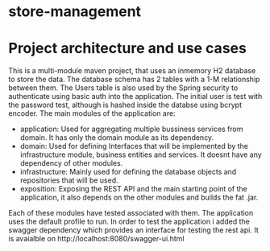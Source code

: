 # store-management
<h1>Project architecture and use cases</h1>
This is a multi-module maven project, that uses an inmemory H2 database to store the data. 
The database schema has 2 tables with a 1-M relationship between them.
The Users table is also used by the Spring security to authenticate using basic auth into the application.
The initial user is test with the password test, although is hashed inside the databse using bcrypt encoder.
The main modules of the application are:

- application: Used for aggregating multiple bussiness services from domain. It has only the domain module as its dependency.
- domain: Used for defining Interfaces that will be implemented by the infrastructure module, business entities and services. It
  doesnt have any dependency of other modules.
- infrastructure: Mainly used for defining the database objects and repositories that will be used.
- exposition: Exposing the REST API and the main starting point of the application, it also depends on the other modules and builds the fat .jar.

Each of these modules have tested associated with them. The application uses the default profile to run.
In order to test the application i added the swagger dependency which provides an interface for testing the rest api. It is avaialble on
http://localhost:8080/swagger-ui.html
